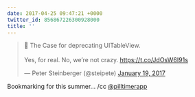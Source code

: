 ```yaml
---
date: 2017-04-25 09:47:21 +0000
twitter_id: 856867226300928000
title: ''
---
```


<blockquote class="twitter-tweet"><p lang="en" dir="ltr">📣 The Case for deprecating UITableView.<br><br>Yes, for real. No, we’re not crazy. <a href="https://t.co/JdOsW6I91s">https://t.co/JdOsW6I91s</a></p>&mdash; Peter Steinberger (@steipete) <a href="https://twitter.com/steipete/status/822147871881461760?ref_src=twsrc%5Etfw">January 19, 2017</a></blockquote>
<script async src="https://platform.twitter.com/widgets.js" charset="utf-8"></script>

Bookmarking for this summer… /cc [@pilltimerapp](https://twitter.com/pilltimerapp)
